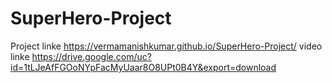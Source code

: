 # SuperHero-Project
Project linke
https://vermamanishkumar.github.io/SuperHero-Project/
video linke
https://drive.google.com/uc?id=1tLJeAfFGOoNYpFacMyUaar8O8UPt0B4Y&export=download
